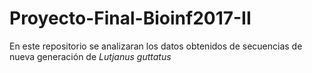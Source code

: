 # Proyecto-Final-Bioinf2017-II

En este repositorio se analizaran los datos obtenidos de secuencias de nueva generación de _Lutjanus guttatus_
